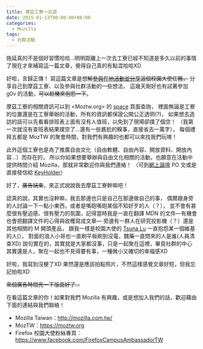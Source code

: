 ```yaml
---
title: 摩茲工寮一日遊
date: 2015-01-13T00:00:00+08:00
categories:
  - Mozilla
tags:
  - 社群活動
---
```


拖延真的不是個好習慣哈哈…明明距離上一次去工寮已經不知道是多久以前的事情了現在才來補寫這一篇文章，覺得自己真的有點混哈哈XD

好啦，言歸正傳！
寫這篇文章是想<del>解[參與在地活動並分享](https://estela.makes.org/thimble/fsa-activities-mozilla-community)這個校園大使任務，</del>
分享自己到摩茲工寮、以及參與社群活動的一些想法，
這幾天剛好也有試著參加 g0v 的活動，<del>可以趁機來抱怨一下</del>。

摩茲工寮的相關資訊可以到 <Moztw.org> 的 [space](http://moztw.org/space/) 頁面查詢，
裡面無論是工寮的位置還是在工寮舉辦的活動，所有的資訊都保證公開公正透明(?)，
如果想去造訪的話可以先看看排班表上面有沒有人值班，以免到了現場卻撲了個空！
（我第一次就沒有查班表結果撲空了…還有一些尷尬的糗事，直接省去一萬字），
每個禮拜五都是 MozTW 的聚會時間，對我們有興趣的也都可以來找我們玩唷！

此外這個工寮也是為了推廣自由文化（自由軟體、自由內容、開放資料、開放內容…）而存在的，
所以你如果想要舉辦與自由文化相關的活動，也願意在活動中提供時間介紹 Mozilla，那就非常歡迎你與我們連絡！
（可到[網上論壇](https://groups.google.com/forum/#!forum/moztw-general) PO 文或是直接發信給 [KeyHolder](mailto:space@moztw.org)）

好了，<del>廣告結束</del>，來正式說說我去摩茲工寮幹嘛吧！

認真的說，其實也沒幹嘛，我去那邊也只是自己在那邊做自己的事，
偶爾跟身旁的人討論一下一點小東西，或者是嘴砲嘴砲某個不知好歹的人（？），
並不會有甚麼很有壓迫感、很有壓力的氛圍，記得當時我是一直在翻譯 MDN 的文件—有機會也會把翻譯文件的心得與收穫寫成文章—
旁邊有一群人在研究投影機（？）還是其他相關的 M 開頭產品，
跟我一樣是校園大使的 [Tsuna Lu](http://adsa562.pixnet.net/blog) 一直抱怨某一個維基的人(），
對面的浪人小哥也一直刷平板刷到沒電，魏藥一直問來的人是誰(人員清查XD)
說句實在的，其實就是大家都沒事，只是一起聚在這裡，畢竟社群的中心其實還是人，聚在一起也不見得要有事，一種微小又確切的幸福感XD

好啦，我寫到沒梗了XD 果然還是應該拍點照片，不然這樣感覺文章好短，但我忘記拍啦XD

<del>來個廣告時間充一下版面好了…</del>

在看這篇文章的你！如果對我們 Mozilla 有興趣，或是想加入我們的話，歡迎藉由下面的連結與我們聯絡！

- Mozilla Taiwan：<http://mozilla.com.tw/>
- MozTW：<https://moztw.org>
- Firefox 校園大使粉絲專頁：<https://www.facebook.com/FirefoxCampusAmbassadorTW>
